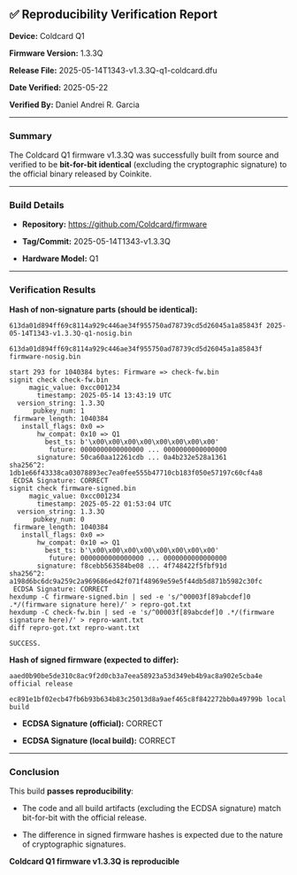 ## ✅ Reproducibility Verification Report

**Device:** Coldcard Q1  

**Firmware Version:** 1.3.3Q  

**Release File:** 2025-05-14T1343-v1.3.3Q-q1-coldcard.dfu  

**Date Verified:** 2025-05-22  

**Verified By:** Daniel Andrei R. Garcia

---

### **Summary**

The Coldcard Q1 firmware v1.3.3Q was successfully built from source and verified to be **bit-for-bit identical** (excluding the cryptographic signature) to the official binary released by Coinkite.

---

### **Build Details**

- **Repository:** https://github.com/Coldcard/firmware

- **Tag/Commit:** 2025-05-14T1343-v1.3.3Q

- **Hardware Model:** Q1

---

### **Verification Results**

**Hash of non-signature parts (should be identical):**

`613da01d894ff69c8114a929c446ae34f955750ad78739cd5d26045a1a85843f 2025-05-14T1343-v1.3.3Q-q1-nosig.bin`

`613da01d894ff69c8114a929c446ae34f955750ad78739cd5d26045a1a85843f firmware-nosig.bin`

```
start 293 for 1040384 bytes: Firmware => check-fw.bin
signit check check-fw.bin
     magic_value: 0xcc001234
       timestamp: 2025-05-14 13:43:19 UTC
  version_string: 1.3.3Q
      pubkey_num: 1
 firmware_length: 1040384
   install_flags: 0x0 =>
       hw_compat: 0x10 => Q1
         best_ts: b'\x00\x00\x00\x00\x00\x00\x00\x00'
          future: 0000000000000000 ... 0000000000000000
       signature: 50ca60aa12261cdb ... 0a4b232e528a1361
sha256^2: 1db1e66f43338ca03078893ec7ea0fee555b47710cb183f050e57197c60cf4a8
 ECDSA Signature: CORRECT
signit check firmware-signed.bin
     magic_value: 0xcc001234
       timestamp: 2025-05-22 01:53:04 UTC
  version_string: 1.3.3Q
      pubkey_num: 0
 firmware_length: 1040384
   install_flags: 0x0 =>
       hw_compat: 0x10 => Q1
         best_ts: b'\x00\x00\x00\x00\x00\x00\x00\x00'
          future: 0000000000000000 ... 0000000000000000
       signature: f8cebb563584be08 ... 4f748422f5fbf91d
sha256^2: a198d6bc6dc9a259c2a969686ed42f071f48969e59e5f44db5d871b5982c30fc
 ECDSA Signature: CORRECT
hexdump -C firmware-signed.bin | sed -e 's/^00003f[89abcdef]0 .*/(firmware signature here)/' > repro-got.txt
hexdump -C check-fw.bin | sed -e 's/^00003f[89abcdef]0 .*/(firmware signature here)/' > repro-want.txt
diff repro-got.txt repro-want.txt

SUCCESS. 
```

**Hash of signed firmware (expected to differ):**

`aaed0b90be5de310c8ac9f2d0cb3a7eea58923a53d349eb4b9ac8a902e5cba4e official release`

`ec891e1bf02ecb47fb6b93b634b83c25013d8a9aef465c8f842272bb0a49799b local build`


- **ECDSA Signature (official):** CORRECT  

- **ECDSA Signature (local build):** CORRECT

---

### **Conclusion**

This build **passes reproducibility**:  

- The code and all build artifacts (excluding the ECDSA signature) match bit-for-bit with the official release.  

- The difference in signed firmware hashes is expected due to the nature of cryptographic signatures.

**Coldcard Q1 firmware v1.3.3Q is reproducible**